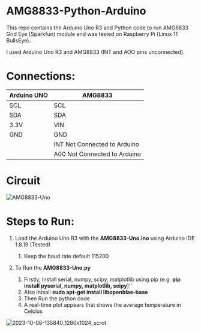 # AMG8833-Python-Arduino
This repo contains the Arduino Uno R3 and Python code to run AMG8833 Grid Eye (Sparkfun) module and was tested on Raspberry Pi (Linux 11 BullsEye).

I used Arduino Uno R3 and AMG8833 (INT and AOO pins unconnected).

# Connections:

| Arduino UNO  | AMG8833 |
| ------------- | ------------- |
| SCL  | SCL  |
| SDA  | SDA  |
| 3.3V  | VIN  |
| GND  | GND  |
|   | INT Not Connected to Arduino  |
|   | A00 Not Connected to Arduino  |   

# Circuit

![AMG8833-Uno](https://github.com/ParthaPRay/AMG8833-Python/assets/1689639/b6e6c6db-e98f-49a4-a00f-59c15ebb2626)


# Steps to Run:
1. Load the Arduino Uno R3 with the **AMG8833-Uno.ino** using Arduino IDE 1.8.19 (Tested)
   1. Keep the baud rate default 115200
 
2. To Run the **AMG8833-Uno.py**
   1. Firstly, Install serial, numpy, scipy, matplotlib using pip (e.g. **pip install pyserial, numpy, matplotlib, scipy**)''
   2. Also intsall **sudo apt-get install libopenblas-base**
   3. Then Run the python code
   4. A real-time plot appears that shows the average temperature in Celcius

![2023-10-08-135840_1280x1024_scrot](https://github.com/ParthaPRay/AMG8833-Python/assets/1689639/b8c2d3e3-0b3c-49d0-a60f-e754b5a21ead)


